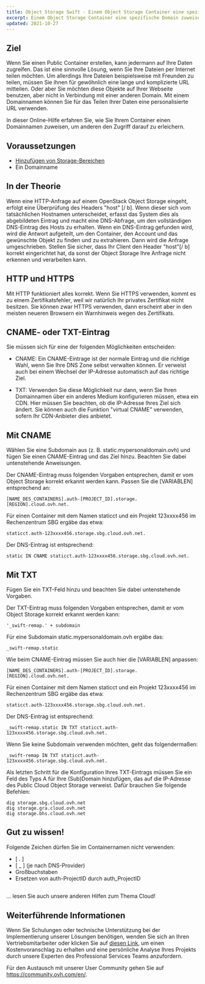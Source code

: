 ```yaml
---
title: Object Storage Swift - Einem Object Storage Container eine spezifische Domain zuweisen
excerpt: Einem Object Storage Container eine spezifische Domain zuweisen
updated: 2021-10-27
---
```


## Ziel

Wenn Sie einen Public Container erstellen, kann jedermann auf Ihre Daten zugreifen. Das ist eine sinnvolle Lösung, wenn Sie Ihre Dateien per Internet teilen möchten.
Um allerdings Ihre Dateien beispielsweise mit Freunden zu teilen, müssen Sie ihnen für gewöhnlich eine lange und komplizierte URL mitteilen.
Oder aber Sie möchten diese Objekte auf Ihrer Webseite benutzen, aber nicht in Verbindung mit einer anderen Domain.
Mit einem Domainnamen können Sie für das Teilen Ihrer Daten eine personalisierte URL verwenden.

In dieser Online-Hilfe erfahren Sie, wie Sie Ihrem Container einen Domainnamen zuweisen, um anderen den Zugriff darauf zu erleichern.

## Voraussetzungen

- [Hinzufügen von Storage-Bereichen](pcs_create_container1.)
- Ein Domainname

## In der Theorie
Wenn eine HTTP-Anfrage auf einem OpenStack Object Storage eingeht, erfolgt eine Überprüfung des Headers  "host" [/ b]. Wenn dieser sich vom tatsächlichen Hostnamen unterscheidet, erfasst das System dies als abgebildeten Eintrag und macht eine DNS-Abfrage, um den vollständigen DNS-Eintrag des Hosts zu erhalten.
Wenn ein DNS-Eintrag gefunden wird, wird die Antwort aufgeteilt, um den Container, den Account und das gewünschte Objekt zu finden und zu extrahieren. Dann wird die Anfrage umgeschrieben.
Stellen Sie sicher, dass Ihr Client den Header "host"[/ b] korrekt eingerichtet hat, da sonst der Object Storage Ihre Anfrage nicht erkennen und verarbeiten kann.

## HTTP und HTTPS
Mit HTTP funktioniert alles korrekt.
Wenn Sie HTTPS verwenden, kommt es zu einem Zertifikatsfehler, weil wir natürlich Ihr privates Zertifikat nicht besitzen.
Sie können zwar HTTPS verwenden, dann erscheint aber in den meisten neueren Browsern ein Warnhinweis wegen des Zertifikats.

## CNAME- oder TXT-Eintrag
Sie müssen sich für eine der folgenden Möglichkeiten entscheiden:

- CNAME: Ein CNAME-Eintrage ist der normale Eintrag und die richtige Wahl, wenn Sie Ihre DNS Zone selbst verwalten können. Er verweist auch bei einem Wechsel der IP-Adresse automatisch auf das richtige Ziel.

- TXT: Verwenden Sie diese Möglichkeit nur dann, wenn Sie Ihren Domainnamen über ein anderes Medium konfigurieren müssen, etwa ein CDN. Hier müssen Sie beachten, ob die IP-Adresse Ihres Ziel sich ändert. Sie können auch die Funktion "virtual CNAME" verwenden, sofern Ihr CDN-Anbieter dies anbietet.

## Mit CNAME
Wählen Sie eine Subdomain aus (z. B. static.mypersonaldomain.ovh) und fügen Sie einen CNAME-Eintrag und das Ziel hinzu. Beachten Sie dabei untenstehende Anweisungen.

Der CNAME-Eintrag muss folgenden Vorgaben entsprechen, damit er vom Object Storage korrekt erkannt werden kann. Passen Sie die [VARIABLEN] entsprechend an:

```
[NAME_DES_CONTAINERS].auth-[PROJECT_ID].storage.[REGION].cloud.ovh.net.
```

Für einen Container mit dem Namen staticct und ein Projekt 123xxxx456 im Rechenzentrum SBG ergäbe das etwa:

```
staticct.auth-123xxxx456.storage.sbg.cloud.ovh.net.
```

Der DNS-Eintrag ist entsprechend:

```
static IN CNAME staticct.auth-123xxxx456.storage.sbg.cloud.ovh.net.
```

## Mit TXT
Fügen Sie ein TXT-Feld hinzu und beachten Sie dabei untenstehende Vorgaben.

Der TXT-Eintrag muss folgenden Vorgaben entsprechen, damit er vom Object Storage korrekt erkannt werden kann:

```
'_swift-remap.' + subdomain
```

Für eine Subdomain static.mypersonaldomain.ovh ergäbe das:

```
_swift-remap.static
```

Wie beim CNAME-Eintrag müssen Sie auch hier die [VARIABLEN] anpassen:

```
[NAME_DES_CONTAINERS].auth-[PROJECT_ID].storage.[REGION].cloud.ovh.net.
```

Für einen Container mit dem Namen staticct und ein Projekt 123xxxx456 im Rechenzentrum SBG ergäbe das etwa:

```
staticct.auth-123xxxx456.storage.sbg.cloud.ovh.net.
```

Der DNS-Eintrag ist entsprechend:

```
_swift-remap.static IN TXT staticct.auth-123xxxx456.storage.sbg.cloud.ovh.net.
```

Wenn Sie keine Subdomain verwenden möchten, geht das folgendermaßen:

```
_swift-remap IN TXT staticct.auth-123xxxx456.storage.sbg.cloud.ovh.net.
```

Als letzten Schritt für die Konfiguration Ihres TXT-Eintrags müssen Sie ein Feld des Typs A für Ihre (Sub)Domain hinzufügen, das auf die IP-Adresse des Public Cloud Object Storage verweist.
Dafür brauchen Sie folgende Befehlen:

```
dig storage.sbg.cloud.ovh.net
dig storage.gra.cloud.ovh.net
dig storage.bhs.cloud.ovh.net
```

## Gut zu wissen!
Folgende Zeichen dürfen Sie im Containernamen nicht verwenden:

- [ . ]
- [ _ ] (je nach DNS-Provider)
- Großbuchstaben
- Ersetzen von auth-ProjectID durch auth_ProjectID

## 
... lesen Sie auch unsere anderen Hilfen zum Thema Cloud!

## Weiterführende Informationen

Wenn Sie Schulungen oder technische Unterstützung bei der Implementierung unserer Lösungen benötigen, wenden Sie sich an Ihren Vertriebsmitarbeiter oder klicken Sie auf [diesen Link](https://www.ovhcloud.com/de/professional-services/), um einen Kostenvoranschlag zu erhalten und eine persönliche Analyse Ihres Projekts durch unsere Experten des Professional Services Teams anzufordern.

Für den Austausch mit unserer User Community gehen Sie auf <https://community.ovh.com/en/>.
